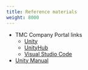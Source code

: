 ```yaml
---
title: Reference materials
weight: 8000
---
```


- TMC Company Portal links
    - [Unity](companyportal:ApplicationId=3cd43ed1-1c3e-4618-b926-fec491162d9e)
    - [UnityHub](companyportal:ApplicationId=2db563bf-4694-4c91-869c-9c6e3462acaa)
    - [Visual Studio Code](companyportal:ApplicationId=2637d717-a8fd-4728-8a41-b8628f8d3c25)
- [Unity Manual](https://docs.unity3d.com/Manual/index.html)